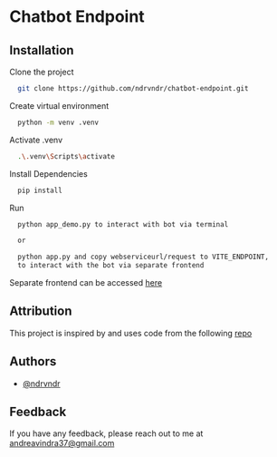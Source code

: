 # Chatbot Endpoint

## Installation

Clone the project

```bash
  git clone https://github.com/ndrvndr/chatbot-endpoint.git
```

Create virtual environment

```bash
  python -m venv .venv
```

Activate .venv

```bash
  .\.venv\Scripts\activate
```

Install Dependencies

```bash
  pip install
```

Run

```bash
  python app_demo.py to interact with bot via terminal

  or

  python app.py and copy webserviceurl/request to VITE_ENDPOINT,
  to interact with the bot via separate frontend
```

Separate frontend can be accessed [here](https://github.com/ndrvndr/chatbot-app)

## Attribution

This project is inspired by and uses code from the following [repo](https://github.com/patrickloeber/pytorch-chatbot)

## Authors

- [@ndrvndr](https://github.com/ndrvndr)

## Feedback

If you have any feedback, please reach out to me at andreavindra37@gmail.com
